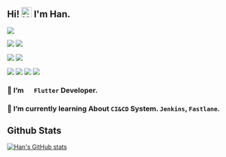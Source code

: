 ## Hi! <img src='https://qpluspicture.oss-cn-beijing.aliyuncs.com/6LjjQA/Hi.gif' alt='Hi' width="24"/>  I'm Han.

![](https://img.shields.io/badge/OS-Linux-informational?style=flat&logo=linux&logoColor=white&color=9cf)

![](https://img.shields.io/badge/Editor-Vim-informational?style=flat&logo=vim&logoColor=white&color=9cf)
![](https://img.shields.io/badge/Editor-IntelliJ_IDEA-informational?style=flat&logo=intellij-idea&logoColor=white&color=9cf)

![](https://img.shields.io/badge/Code-Flutter-informational?style=flat&logo=flutter&logoColor=white&color=9cf)
![](https://img.shields.io/badge/Code-Golang-informational?style=flat&logo=go&logoColor=white&color=9cf)

![](https://img.shields.io/badge/Tools-Firebase-informational?style=flat&logo=firebase&logoColor=white&color=9cf)
![](https://img.shields.io/badge/Tools-Docker-informational?style=flat&logo=docker&logoColor=white&color=9cf)
![](https://img.shields.io/badge/CICD-Fastlane-informational?style=flat&logo=fastlane&logoColor=white&color=9cf)
![](https://img.shields.io/badge/CICD-Jenkins-informational?style=flat&logo=jenkins&logoColor=white&color=9cf)
### 🚀 I’m  <img src="https://avatars.githubusercontent.com/u/14101776?s=200&v=4" width="16"/> `Flutter` Developer.

### 📖 I’m currently learning About `CI&CD` System. `Jenkins`, `Fastlane`. 

## Github Stats

<!--[![Top Langs](https://github-readme-stats.vercel.app/api/top-langs/?username=yoehwan)](https://github.com/yoehwan)-->
[![Han's GitHub stats](https://github-readme-stats.vercel.app/api?username=yoehwan&hide=contribs&show_icons=true)](https://github.com/yoehwan)

